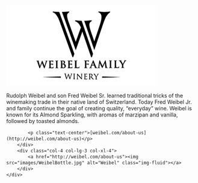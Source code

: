 <div class="card">
    <a href="http://weibel.com/about-us"><img src="images/WeibelLogo.png" alt="Weibel" class="img-fluid"></a>
    <div class="row card-body">
        <div class="col-8 col-lg-9 col-xl-8 card-body align-self-center">
            <p class="card-text text-center">Rudolph Weibel and son Fred Weibel Sr. learned traditional tricks of the winemaking trade in their native land of Switzerland. Today Fred Weibel Jr. and family continue the goal of creating quality, “everyday” wine. Weibel is known for its Almond Sparkling, with aromas of marzipan and vanilla, followed by toasted almonds.</p>

            <p class="text-center">[weibel.com/about-us](http://weibel.com/about-us)</p>
        </div>
        <div class="col-4 col-lg-3 col-xl-4">
            <a href="http://weibel.com/about-us"><img src="images/WeibelBottle.jpg" alt="Weibel" class="img-fluid"></a>
        </div>
    </div>
</div>
